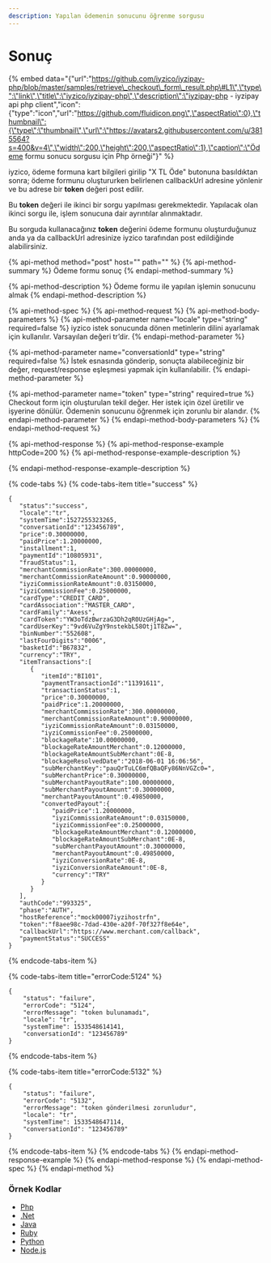 ```yaml
---
description: Yapılan ödemenin sonucunu öğrenme sorgusu
---
```


# Sonuç

{% embed data="{\"url\":\"https://github.com/iyzico/iyzipay-php/blob/master/samples/retrieve\_checkout\_form\_result.php\#L1\",\"type\":\"link\",\"title\":\"iyzico/iyzipay-php\",\"description\":\"iyzipay-php - iyzipay api php client\",\"icon\":{\"type\":\"icon\",\"url\":\"https://github.com/fluidicon.png\",\"aspectRatio\":0},\"thumbnail\":{\"type\":\"thumbnail\",\"url\":\"https://avatars2.githubusercontent.com/u/3815564?s=400&v=4\",\"width\":200,\"height\":200,\"aspectRatio\":1},\"caption\":\"Ödeme formu sonucu sorgusu için Php örneği\"}" %}

iyzico, ödeme formuna kart bilgileri girilip "X TL Öde" butonuna basıldıktan sonra; ödeme formunu oluştururken belirlenen callbackUrl adresine yönlenir ve bu adrese bir **token** değeri post edilir. 

Bu **token** değeri ile ikinci bir sorgu yapılması gerekmektedir. Yapılacak olan ikinci sorgu ile, işlem sonucuna dair ayrıntılar alınmaktadır. 

Bu sorguda kullanacağınız **token** değerini ödeme formunu oluşturduğunuz anda ya da callbackUrl adresinize iyzico tarafından post edildiğinde alabilirsiniz.

{% api-method method="post" host="" path="" %}
{% api-method-summary %}
Ödeme formu sonuç
{% endapi-method-summary %}

{% api-method-description %}
Ödeme formu ile yapılan işlemin sonucunu almak
{% endapi-method-description %}

{% api-method-spec %}
{% api-method-request %}
{% api-method-body-parameters %}
{% api-method-parameter name="locale" type="string" required=false %}
iyzico istek sonucunda dönen metinlerin dilini ayarlamak için kullanılır. Varsayılan değeri tr’dir.
{% endapi-method-parameter %}

{% api-method-parameter name="conversationId" type="string" required=false %}
İstek esnasında gönderip, sonuçta alabileceğiniz bir değer, request/response eşleşmesi yapmak için kullanılabilir.
{% endapi-method-parameter %}

{% api-method-parameter name="token" type="string" required=true %}
Checkout form için oluşturulan tekil değer. Her istek için özel üretilir ve işyerine dönülür. Ödemenin sonucunu öğrenmek için zorunlu bir alandır.
{% endapi-method-parameter %}
{% endapi-method-body-parameters %}
{% endapi-method-request %}

{% api-method-response %}
{% api-method-response-example httpCode=200 %}
{% api-method-response-example-description %}

{% endapi-method-response-example-description %}

{% code-tabs %}
{% code-tabs-item title="success" %}
```
{  
   "status":"success",
   "locale":"tr",
   "systemTime":1527255323265,
   "conversationId":"123456789",
   "price":0.30000000,
   "paidPrice":1.20000000,
   "installment":1,
   "paymentId":"10805931",
   "fraudStatus":1,
   "merchantCommissionRate":300.00000000,
   "merchantCommissionRateAmount":0.90000000,
   "iyziCommissionRateAmount":0.03150000,
   "iyziCommissionFee":0.25000000,
   "cardType":"CREDIT_CARD",
   "cardAssociation":"MASTER_CARD",
   "cardFamily":"Axess",
   "cardToken":"YW3oTdzBwrzaG3Dh2qR0UzGHjAg=",
   "cardUserKey":"9vd6VuZgY9nstekbL58Otj1T8Zw=",
   "binNumber":"552608",
   "lastFourDigits":"0006",
   "basketId":"B67832",
   "currency":"TRY",
   "itemTransactions":[  
      {  
         "itemId":"BI101",
         "paymentTransactionId":"11391611",
         "transactionStatus":1,
         "price":0.30000000,
         "paidPrice":1.20000000,
         "merchantCommissionRate":300.00000000,
         "merchantCommissionRateAmount":0.90000000,
         "iyziCommissionRateAmount":0.03150000,
         "iyziCommissionFee":0.25000000,
         "blockageRate":10.00000000,
         "blockageRateAmountMerchant":0.12000000,
         "blockageRateAmountSubMerchant":0E-8,
         "blockageResolvedDate":"2018-06-01 16:06:56",
         "subMerchantKey":"pauQrTuLC6mfQBaQFy86NnVGZc0=",
         "subMerchantPrice":0.30000000,
         "subMerchantPayoutRate":100.00000000,
         "subMerchantPayoutAmount":0.30000000,
         "merchantPayoutAmount":0.49850000,
         "convertedPayout":{  
            "paidPrice":1.20000000,
            "iyziCommissionRateAmount":0.03150000,
            "iyziCommissionFee":0.25000000,
            "blockageRateAmountMerchant":0.12000000,
            "blockageRateAmountSubMerchant":0E-8,
            "subMerchantPayoutAmount":0.30000000,
            "merchantPayoutAmount":0.49850000,
            "iyziConversionRate":0E-8,
            "iyziConversionRateAmount":0E-8,
            "currency":"TRY"
         }
      }
   ],
   "authCode":"993325",
   "phase":"AUTH",
   "hostReference":"mock00007iyzihostrfn",
   "token":"f8aee98c-7dad-430e-a20f-70f327f8e64e",
   "callbackUrl":"https://www.merchant.com/callback",
   "paymentStatus":"SUCCESS"
}

```
{% endcode-tabs-item %}

{% code-tabs-item title="errorCode:5124" %}
```
{
    "status": "failure",
    "errorCode": "5124",
    "errorMessage": "token bulunamadı",
    "locale": "tr",
    "systemTime": 1533548614141,
    "conversationId": "123456789"
}

```
{% endcode-tabs-item %}

{% code-tabs-item title="errorCode:5132" %}
```
{
    "status": "failure",
    "errorCode": "5132",
    "errorMessage": "token gönderilmesi zorunludur",
    "locale": "tr",
    "systemTime": 1533548647114,
    "conversationId": "123456789"
}
```
{% endcode-tabs-item %}
{% endcode-tabs %}
{% endapi-method-response-example %}
{% endapi-method-response %}
{% endapi-method-spec %}
{% endapi-method %}

### **Örnek Kodlar**

* [Php](https://github.com/iyzico/iyzipay-php/blob/master/samples/retrieve_checkout_form_result.php#L1)
* [.Net](https://github.com/iyzico/iyzipay-dotnet/blob/master/Iyzipay.Samples/CheckoutFormSample.cs#L107)
* [Java](https://github.com/iyzico/iyzipay-java/blob/master/src/test/java/com/iyzipay/sample/CheckoutFormSample.java#L112)
* [Ruby](https://github.com/iyzico/iyzipay-ruby/blob/master/spec/checkout_form_spec.rb#L92)
* [Python](https://github.com/iyzico/iyzipay-python/blob/master/samples/retrieve_checkout_form_result.py#L11)
* [Node.js](https://github.com/iyzico/iyzipay-node/blob/master/samples/IyzipaySamples.js#L305)

